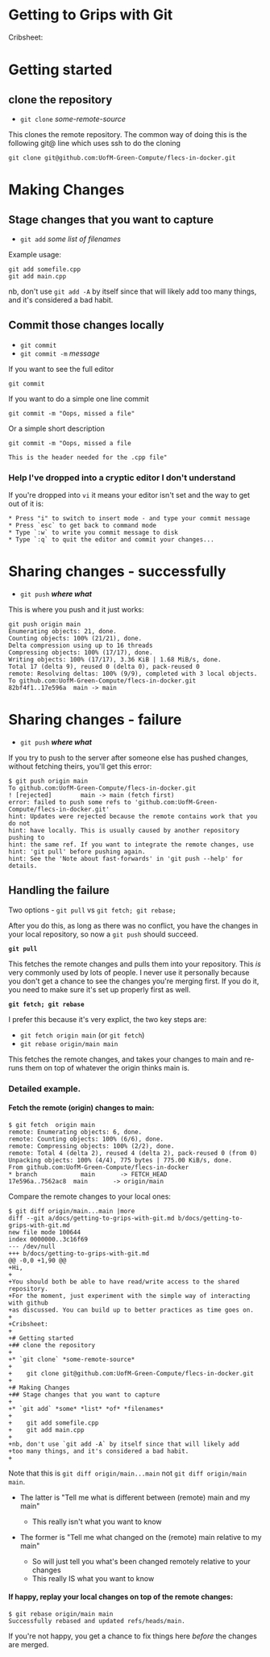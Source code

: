 # Getting to Grips with Git

Cribsheet:

# Getting started
## clone the repository

* `git clone` *some-remote-source*

This clones the remote repository. The common way of doing this is the
following git@ line which uses ssh to do the cloning

    git clone git@github.com:UofM-Green-Compute/flecs-in-docker.git

# Making Changes
## Stage changes that you want to capture

* `git add` *some* *list* *of* *filenames*

Example usage:

    git add somefile.cpp
    git add main.cpp

nb, don't use `git add -A` by itself since that will likely add
too many things, and it's considered a bad habit.

## Commit those changes locally

* `git commit`
* `git commit -m` *message*

If you want to see the full editor

    git commit

If you want to do a simple one line commit

    git commit -m "Oops, missed a file"

Or a simple short description

    git commit -m "Oops, missed a file
    
    This is the header needed for the .cpp file"

### Help I've dropped into a cryptic editor I don't understand

If you're dropped into `vi` it means your editor isn't set and
the way to get out of it is:

    * Press "i" to switch to insert mode - and type your commit message
    * Press `esc` to get back to command mode
    * Type `:w` to write you commit message to disk
    * Type `:q` to quit the editor and commit your changes...



# Sharing changes - successfully

* `git push` ***where what***

This is where you push and it just works:

    git push origin main 
    Enumerating objects: 21, done.
    Counting objects: 100% (21/21), done.
    Delta compression using up to 16 threads
    Compressing objects: 100% (17/17), done.
    Writing objects: 100% (17/17), 3.36 KiB | 1.68 MiB/s, done.
    Total 17 (delta 9), reused 0 (delta 0), pack-reused 0
    remote: Resolving deltas: 100% (9/9), completed with 3 local objects.
    To github.com:UofM-Green-Compute/flecs-in-docker.git
    82bf4f1..17e596a  main -> main

# Sharing changes - failure

* `git push` ***where what***

If you try to push to the server after someone else has pushed changes,
without fetching theirs, you'll get this error:

    $ git push origin main
    To github.com:UofM-Green-Compute/flecs-in-docker.git
    ! [rejected]        main -> main (fetch first)
    error: failed to push some refs to 'github.com:UofM-Green-Compute/flecs-in-docker.git'
    hint: Updates were rejected because the remote contains work that you do not
    hint: have locally. This is usually caused by another repository pushing to
    hint: the same ref. If you want to integrate the remote changes, use
    hint: 'git pull' before pushing again.
    hint: See the 'Note about fast-forwards' in 'git push --help' for details.

## Handling the failure

Two options - `git pull` vs `git fetch; git rebase;`

After you do this, as long as there was no conflict, you have the changes in your local repository, so now a `git push` should succeed.

**`git pull`**

This fetches the remote changes and pulls them into your repository. This *is* very commonly used by lots of people. I never use it personally because you don't get a chance to see the changes you're merging first. If you do it, you need to make sure it's set up properly first as well.

**`git fetch; git rebase`**

I prefer this because it's very explict, the two key steps are:

* `git fetch origin main`   (or `git fetch`)
* `git rebase origin/main main`

This fetches the remote changes, and takes your changes to main and re-runs them on top of whatever the origin thinks main is.

### Detailed example.

#### Fetch the remote (origin) changes to main:

    $ git fetch  origin main
    remote: Enumerating objects: 6, done.
    remote: Counting objects: 100% (6/6), done.
    remote: Compressing objects: 100% (2/2), done.
    remote: Total 4 (delta 2), reused 4 (delta 2), pack-reused 0 (from 0)
    Unpacking objects: 100% (4/4), 775 bytes | 775.00 KiB/s, done.
    From github.com:UofM-Green-Compute/flecs-in-docker
    * branch            main       -> FETCH_HEAD
    17e596a..7562ac8  main       -> origin/main

Compare the remote changes to your local ones:

    $ git diff origin/main...main |more
    diff --git a/docs/getting-to-grips-with-git.md b/docs/getting-to-grips-with-git.md
    new file mode 100644
    index 0000000..3c16f69
    --- /dev/null
    +++ b/docs/getting-to-grips-with-git.md
    @@ -0,0 +1,90 @@
    +Hi,
    +
    +You should both be able to have read/write access to the shared repository.
    +For the moment, just experiment with the simple way of interacting with github
    +as discussed. You can build up to better practices as time goes on.
    +
    +Cribsheet:
    +
    +# Getting started
    +## clone the repository
    +
    +* `git clone` *some-remote-source*
    +
    +    git clone git@github.com:UofM-Green-Compute/flecs-in-docker.git
    +
    +# Making Changes
    +## Stage changes that you want to capture
    +
    +* `git add` *some* *list* *of* *filenames*
    +
    +    git add somefile.cpp
    +    git add main.cpp
    +
    +nb, don't use `git add -A` by itself since that will likely add
    +too many things, and it's considered a bad habit.
    +

Note that this is `git diff origin/main...main` not `git diff origin/main main`.
* The latter is "Tell me what is different between (remote) main and my main"
    - This really isn't what you want to know

* The former is "Tell me what changed on the (remote) main relative to my main"
    - So will just tell you what's been changed remotely relative to your changes
    - This really IS what you want to know

#### If happy, replay your local changes on top of the remote changes:

    $ git rebase origin/main main 
    Successfully rebased and updated refs/heads/main.

If you're not happy, you get a chance to fix things here *before* the changes are merged.
